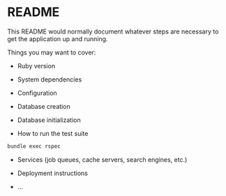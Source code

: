 # README

This README would normally document whatever steps are necessary to get the
application up and running.

Things you may want to cover:

- Ruby version

- System dependencies

- Configuration

- Database creation

- Database initialization

- How to run the test suite

```bash
bundle exec rspec
```

- Services (job queues, cache servers, search engines, etc.)

- Deployment instructions

- ...
